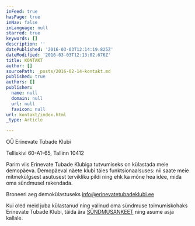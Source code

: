 ```yaml
---
inFeed: true
hasPage: true
inNav: false
inLanguage: null
starred: true
keywords: []
description: ''
datePublished: '2016-03-03T12:14:19.825Z'
dateModified: '2016-03-03T12:13:02.676Z'
title: KONTAKT
author: []
sourcePath: _posts/2016-02-14-kontakt.md
published: true
authors: []
publisher:
  name: null
  domain: null
  url: null
  favicon: null
url: kontakt/index.html
_type: Article

---
```

OÜ Erinevate Tubade Klubi

Telliskivi 60-A1-65, Tallinn 10412

Parim viis Erinevate Tubade Klubiga tutvumiseks on külastada meie demopäeva. Demopäeval näete klubi täies funktsionaalsuses: nii saate meie mitmekülgsest asutusest tervikliku pildi ning ehk ka mõne hea idee, mida oma sündmusel rakendada.

Broneeri aeg demokülastuseks info@erinevatetubadeklubi.ee

Kui oled meid juba külastanud ning valinud oma sündmuse toimumiskohaks Erinevate Tubade Klubi, täida ära [SÜNDMUSANKEET][0] ning asume asja kallale.

[0]: http://www.123contactform.com/form-1810156/ETK-Paering